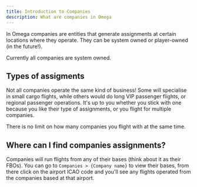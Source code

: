 ```yaml
---
title: Introduction to Companies
description: What are companies in Omega
---
```


In Omega companies are entities that generate assignments at certain locations where they operate. They can be system owned or player-owned (in the future!).

Currently all companies are system owned.

## Types of assigments

Not all companies operate the same kind of business! Some will specialise in small cargo flights, while others would do long VIP passenger flights, or regional passenger operations. It's up to you whether you stick with one because you like their type of assignments, or you flight for multiple companies.

There is no limit on how many companies you flight with at the same time.

## Where can I find companies assignments?

Companies will run flights from any of their bases (think about it as their FBOs). You can go to `Companies > {Company name}` to view their bases, from there click on the airport ICAO code and you'll see any flights operated from the companies based at that airport.
